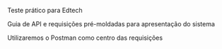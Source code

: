 Teste prático para Edtech

Guia de API e requisições pré-moldadas para apresentação do sistema

Utilizaremos o Postman como centro das requisições
